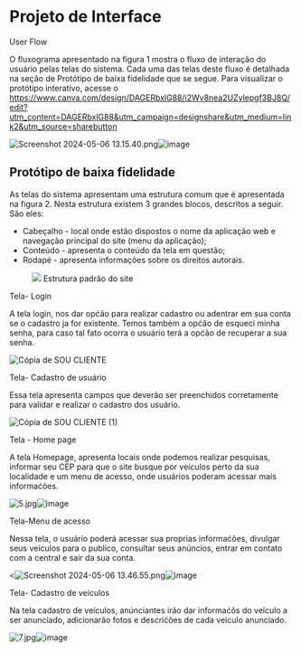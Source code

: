 
# Projeto de Interface




User Flow

O fluxograma apresentado na figura 1 mostra o fluxo de interação do usuário pelas telas do sistema. Cada uma das telas deste fluxo é detalhada na seção de Protótipo de baixa fidelidade que se segue. Para visualizar o protótipo interativo, acesse o https://www.canva.com/design/DAGERbxlG88/i2Wv8nea2UZylepgf3BJ8Q/edit?utm_content=DAGERbxlG88&utm_campaign=designshare&utm_medium=link2&utm_source=sharebutton

<img src="blob:chrome-untrusted://media-app/e5452098-408b-4665-9706-12a8b2d32794" alt="Screenshot 2024-05-06 13.15.40.png"/>![image](https://github.com/ICEI-PUC-Minas-PMV-ADS/pmv-ads-2024-e1-proj-web-t15-autorental/assets/166565909/1209a47b-c1cf-49a1-8df5-9702626f7f7b)





## Protótipo de baixa fidelidade

As telas do sistema apresentam uma estrutura comum que é apresentada na figura 2. Nesta estrutura existem 3 grandes blocos, descritos a seguir. São eles:
<ul>
  <li>Cabeçalho - local onde estão dispostos o nome da aplicação web e navegação principal do site (menu da aplicação);</li>
  <li>Conteúdo - apresenta o conteúdo da tela em questão;</li>
  <li>Rodapé - apresenta informações sobre os direitos autorais.</li>
</ul>
<figure> 
  <img src="https://user-images.githubusercontent.com/100447878/164074128-7b006e50-8621-4964-b0fd-07a90e626673.png"
    <figcaption>  Estrutura padrão do site
</figure> 

Tela- Login

A tela login, nos dar općão para realizar cadastro ou adentrar em sua conta se o cadastro ja for existente. Temos também a općão de esqueci minha senha, para caso tal fato ocorra o usuário terá a općão de recuperar a sua senha.

![Cópia de SOU CLIENTE](https://github.com/ICEI-PUC-Minas-PMV-ADS/pmv-ads-2024-e1-proj-web-t15-autorental/assets/164096060/620931e8-958f-448e-b4ad-5f2807b8ff80)


Tela- Cadastro de usuário

Essa tela apresenta campos que  deverão ser preenchidos corretamente para validar e realizar o cadastro dos usuário.

![Cópia de SOU CLIENTE (1)](https://github.com/ICEI-PUC-Minas-PMV-ADS/pmv-ads-2024-e1-proj-web-t15-autorental/assets/164096060/bb0f5f11-fb4b-458f-be8b-42ea3b903d4b)


Tela - Home page

A tela Homepage, apresenta locais onde podemos realizar pesquisas, informar seu CEP para que o site busque por veículos perto da sua localidade e um menu de acesso, onde usuários poderam acessar mais informaćões.

<img src="blob:chrome-untrusted://media-app/78b74bcf-1192-4261-87e5-9240be98cdae" alt="5.jpg"/>![image](https://github.com/ICEI-PUC-Minas-PMV-ADS/pmv-ads-2024-e1-proj-web-t15-autorental/assets/166565909/4e153e84-086d-4528-98a1-ab7b461571d3)


Tela-Menu de acesso

Nessa tela, o usuário poderá acessar sua proprias informaćões, divulgar seus veículos para o publíco, consultar seus anúncios, entrar em contato com a central e sair da sua conta. 

<<img src="blob:chrome-untrusted://media-app/0e44d85e-5bd3-4308-900f-69561f737c8d" alt="Screenshot 2024-05-06 13.46.55.png"/>![image](https://github.com/ICEI-PUC-Minas-PMV-ADS/pmv-ads-2024-e1-proj-web-t15-autorental/assets/166565909/46a6252a-025f-4cb2-9246-3d10cc8a8c88)


Tela- Cadastro de veículos

Na tela cadastro de veículos, anúnciantes irão dar informaćõs do veículo a ser anunciado, adicionarão fotos e descrićões de cada veículo anunciado.

<img src="blob:chrome-untrusted://media-app/20efb55b-d942-43fe-aa54-7b8fc3e1b70e" alt="7.jpg"/>![image](https://github.com/ICEI-PUC-Minas-PMV-ADS/pmv-ads-2024-e1-proj-web-t15-autorental/assets/166565909/0307906b-d07d-4d29-8410-879905650139)

